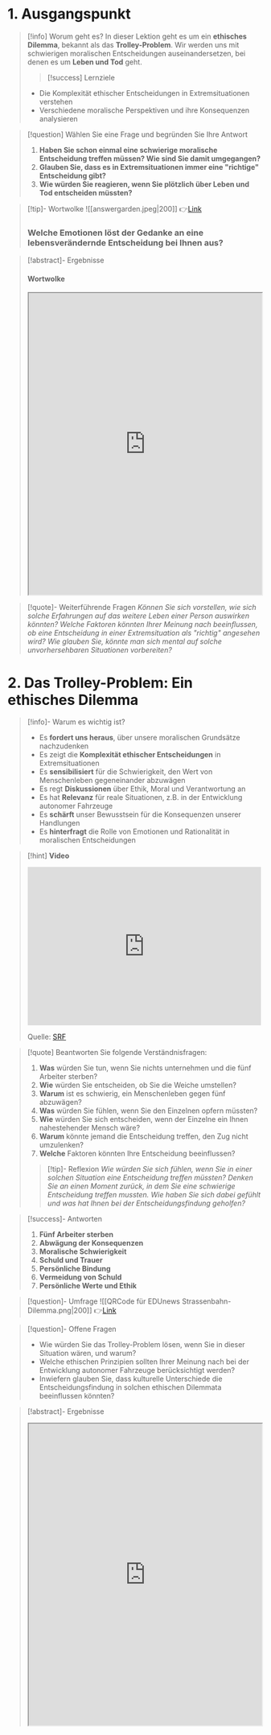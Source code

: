 # 1. Ausgangspunkt

>[!info] Worum geht es?
> In dieser Lektion geht es um ein **ethisches Dilemma**, bekannt als das **Trolley-Problem**. Wir werden uns mit schwierigen moralischen Entscheidungen auseinandersetzen, bei denen es um **Leben und Tod** geht.
>>[!success] Lernziele
>- Die Komplexität ethischer Entscheidungen in Extremsituationen verstehen
>- Verschiedene moralische Perspektiven und ihre Konsequenzen analysieren

>[!question] Wählen Sie eine Frage und begründen Sie Ihre Antwort
>1. **Haben Sie schon einmal eine schwierige moralische Entscheidung treffen müssen? Wie sind Sie damit umgegangen?**
>2. **Glauben Sie, dass es in Extremsituationen immer eine "richtige" Entscheidung gibt?**
>3. **Wie würden Sie reagieren, wenn Sie plötzlich über Leben und Tod entscheiden müssten?**

>[!tip]- Wortwolke
>![[answergarden.jpeg|200]]
>👉[Link](https://answergarden.ch/4128136)
>### Welche Emotionen löst der Gedanke an eine lebensverändernde Entscheidung bei Ihnen aus?

>[!abstract]- Ergebnisse 
>#### Wortwolke
><iframe width="100%" height="600" src="https://answergarden.ch/4128136" allowfullscreen allow="geolocation *; autoplay; encrypted-media"></iframe>

>[!quote]- Weiterführende Fragen
>*Können Sie sich vorstellen, wie sich solche Erfahrungen auf das weitere Leben einer Person auswirken könnten?*
>*Welche Faktoren könnten Ihrer Meinung nach beeinflussen, ob eine Entscheidung in einer Extremsituation als "richtig" angesehen wird?*
>*Wie glauben Sie, könnte man sich mental auf solche unvorhersehbaren Situationen vorbereiten?*

# 2. Das Trolley-Problem: Ein ethisches Dilemma

>[!info]- Warum es wichtig ist?
>- Es **fordert uns heraus**, über unsere moralischen Grundsätze nachzudenken
>- Es zeigt die **Komplexität ethischer Entscheidungen** in Extremsituationen
>- Es **sensibilisiert** für die Schwierigkeit, den Wert von Menschenleben gegeneinander abzuwägen
>- Es regt **Diskussionen** über Ethik, Moral und Verantwortung an
>- Es hat **Relevanz** für reale Situationen, z.B. in der Entwicklung autonomer Fahrzeuge
>- Es **schärft** unser Bewusstsein für die Konsequenzen unserer Handlungen
>- Es **hinterfragt** die Rolle von Emotionen und Rationalität in moralischen Entscheidungen

>[!hint] **Video**
><iframe width="100%" height="315" src="https://www.youtube.com/embed/MhOJp1DcabM?si=3tRA6XmHyfN866uC" title="YouTube video player" frameborder="0" allow="accelerometer; autoplay; clipboard-write; encrypted-media; gyroscope; picture-in-picture; web-share" referrerpolicy="strict-origin-when-cross-origin" allowfullscreen></iframe>
>
>Quelle: [SRF](https://www.youtube.com/watch?v=MhOJp1DcabM&ab_channel=SRFKulturSternstunden)

>[!quote] Beantworten Sie folgende Verständnisfragen:
>1. **Was** würden Sie tun, wenn Sie nichts unternehmen und die fünf Arbeiter sterben?
>2. **Wie** würden Sie entscheiden, ob Sie die Weiche umstellen?
>3. **Warum** ist es schwierig, ein Menschenleben gegen fünf abzuwägen?
>4. **Was** würden Sie fühlen, wenn Sie den Einzelnen opfern müssten?
>5. **Wie** würden Sie sich entscheiden, wenn der Einzelne ein Ihnen nahestehender Mensch wäre?
>6. **Warum** könnte jemand die Entscheidung treffen, den Zug nicht umzulenken?
>7. **Welche** Faktoren könnten Ihre Entscheidung beeinflussen?
>>[!tip]- Reflexion
>>*Wie würden Sie sich fühlen, wenn Sie in einer solchen Situation eine Entscheidung treffen müssten?*
>>*Denken Sie an einen Moment zurück, in dem Sie eine schwierige Entscheidung treffen mussten. Wie haben Sie sich dabei gefühlt und was hat Ihnen bei der Entscheidungsfindung geholfen?*

>[!success]- Antworten
>1. **Fünf Arbeiter sterben**
>2. **Abwägung der Konsequenzen**
>3. **Moralische Schwierigkeit**
>4. **Schuld und Trauer**
>5. **Persönliche Bindung**
>6. **Vermeidung von Schuld**
>7. **Persönliche Werte und Ethik**

>[!question]- Umfrage
>![[QRCode für EDUnews Strassenbahn-Dilemma.png|200]]
>👉[Link](https://forms.microsoft.com/e/LWx5cgg2vH)

>[!question]- Offene Fragen
>- Wie würden Sie das Trolley-Problem lösen, wenn Sie in dieser Situation wären, und warum?
>- Welche ethischen Prinzipien sollten Ihrer Meinung nach bei der Entwicklung autonomer Fahrzeuge berücksichtigt werden?
>- Inwiefern glauben Sie, dass kulturelle Unterschiede die Entscheidungsfindung in solchen ethischen Dilemmata beeinflussen könnten?

>[!abstract]- Ergebnisse
>
><iframe width="100%" height="600" src="https://forms.microsoft.com/Pages/AnalysisPage.aspx?AnalyzerToken=6kHXvrIn0Qx9w0zuccXLNiACQNmb5RTu&id=3JD3sB8inkC07KJqJT_b3gzhkYlYD0VIpERRWTmitHRUNjQ4Q1NJOE5HUkpFTlhDUElXSEVSMDJKWSQlQCNjPTEu" allowfullscreen allow="geolocation *; autoplay; encrypted-media"></iframe>